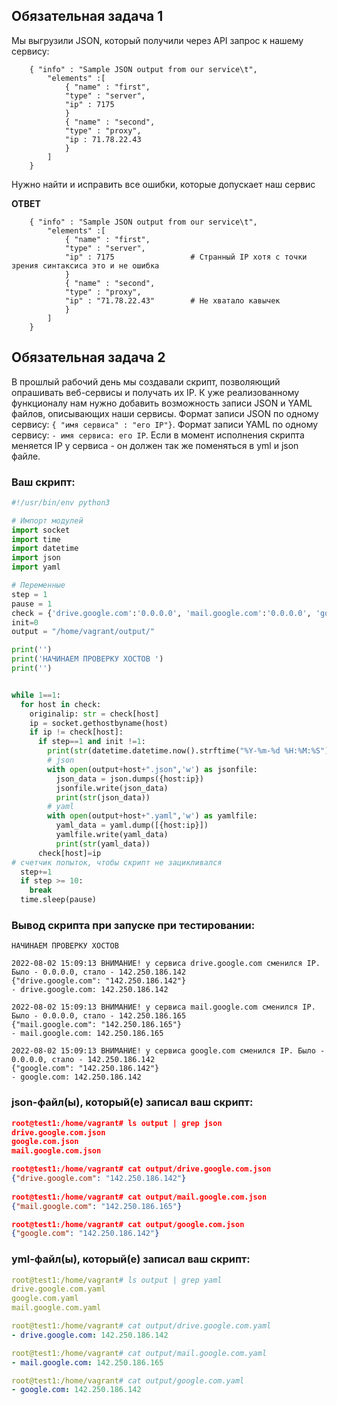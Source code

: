 ## Обязательная задача 1
Мы выгрузили JSON, который получили через API запрос к нашему сервису:
```
    { "info" : "Sample JSON output from our service\t",
        "elements" :[
            { "name" : "first",
            "type" : "server",
            "ip" : 7175 
            }
            { "name" : "second",
            "type" : "proxy",
            "ip : 71.78.22.43
            }
        ]
    }
```
  Нужно найти и исправить все ошибки, которые допускает наш сервис

**ОТВЕТ**
```
    { "info" : "Sample JSON output from our service\t",
        "elements" :[
            { "name" : "first",
            "type" : "server",
            "ip" : 7175                 # Странный IP хотя с точки зрения синтаксиса это и не ошибка 
            }
            { "name" : "second",
            "type" : "proxy",
            "ip" : "71.78.22.43"        # Не хватало кавычек
            }
        ]
    }
```

## Обязательная задача 2
В прошлый рабочий день мы создавали скрипт, позволяющий опрашивать веб-сервисы и получать их IP. К уже реализованному функционалу нам нужно добавить возможность записи JSON и YAML файлов, описывающих наши сервисы. Формат записи JSON по одному сервису: `{ "имя сервиса" : "его IP"}`. Формат записи YAML по одному сервису: `- имя сервиса: его IP`. Если в момент исполнения скрипта меняется IP у сервиса - он должен так же поменяться в yml и json файле.

### Ваш скрипт:
```python
#!/usr/bin/env python3

# Импорт модулей
import socket
import time
import datetime
import json
import yaml

# Переменные
step = 1                                                                                        # Номер попытки
pause = 1                                                                                       # Таймаут между попытками
check = {'drive.google.com':'0.0.0.0', 'mail.google.com':'0.0.0.0', 'google.com':'0.0.0.0'}     # Проверяемые хосты
init=0
output = "/home/vagrant/output/"                                                                # путь к файлам json/yaml

print('')
print('НАЧИНАЕМ ПРОВЕРКУ ХОСТОВ ')
print('')                                                                                       # Пустые строки для улучшения читабельности


while 1==1:
  for host in check:
    originalip: str = check[host]
    ip = socket.gethostbyname(host)
    if ip != check[host]:
      if step==1 and init !=1:
        print(str(datetime.datetime.now().strftime("%Y-%m-%d %H:%M:%S")) +' ВНИМАНИЕ! у сервиса ' + str(host) +' сменился IP. Было - ' +check[host]+', стало - '+ip)
        # json
        with open(output+host+".json",'w') as jsonfile:
          json_data = json.dumps({host:ip})
          jsonfile.write(json_data)
          print(str(json_data))
        # yaml
        with open(output+host+".yaml",'w') as yamlfile:
          yaml_data = yaml.dump([{host:ip}])
          yamlfile.write(yaml_data)
          print(str(yaml_data))
      check[host]=ip
# счетчик попыток, чтобы скрипт не зацикливался
  step+=1
  if step >= 10:
    break
  time.sleep(pause)
```

### Вывод скрипта при запуске при тестировании:
```
НАЧИНАЕМ ПРОВЕРКУ ХОСТОВ

2022-08-02 15:09:13 ВНИМАНИЕ! у сервиса drive.google.com сменился IP. Было - 0.0.0.0, стало - 142.250.186.142
{"drive.google.com": "142.250.186.142"}
- drive.google.com: 142.250.186.142

2022-08-02 15:09:13 ВНИМАНИЕ! у сервиса mail.google.com сменился IP. Было - 0.0.0.0, стало - 142.250.186.165
{"mail.google.com": "142.250.186.165"}
- mail.google.com: 142.250.186.165

2022-08-02 15:09:13 ВНИМАНИЕ! у сервиса google.com сменился IP. Было - 0.0.0.0, стало - 142.250.186.142
{"google.com": "142.250.186.142"}
- google.com: 142.250.186.142

```

### json-файл(ы), который(е) записал ваш скрипт:
```json
root@test1:/home/vagrant# ls output | grep json
drive.google.com.json
google.com.json
mail.google.com.json

root@test1:/home/vagrant# cat output/drive.google.com.json
{"drive.google.com": "142.250.186.142"}
 
root@test1:/home/vagrant# cat output/mail.google.com.json
{"mail.google.com": "142.250.186.165"}

root@test1:/home/vagrant# cat output/google.com.json
{"google.com": "142.250.186.142"}
```

### yml-файл(ы), который(е) записал ваш скрипт:
```yaml
root@test1:/home/vagrant# ls output | grep yaml
drive.google.com.yaml
google.com.yaml
mail.google.com.yaml

root@test1:/home/vagrant# cat output/drive.google.com.yaml
- drive.google.com: 142.250.186.142

root@test1:/home/vagrant# cat output/mail.google.com.yaml
- mail.google.com: 142.250.186.165

root@test1:/home/vagrant# cat output/google.com.yaml
- google.com: 142.250.186.142
```
